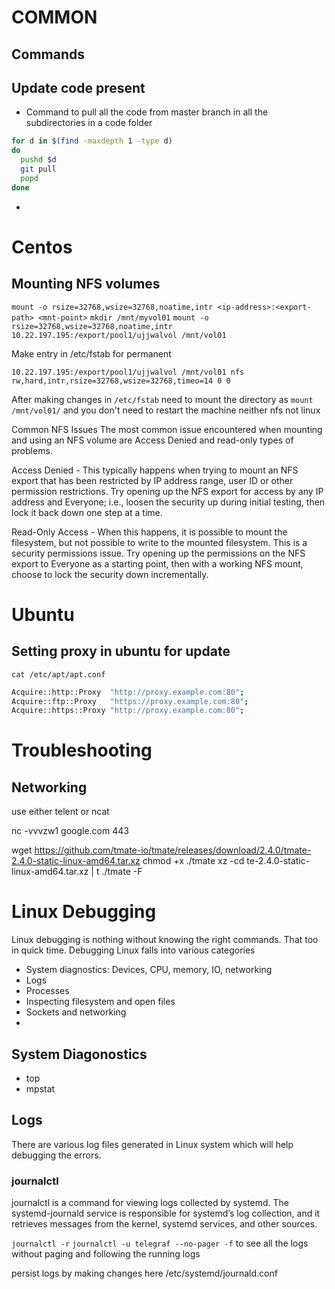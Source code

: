 # COMMON
##  Commands
## Update code present 
* Command to pull all the code from master branch in all the subdirectories in a code folder

```bash
for d in $(find -maxdepth 1 -type d) 
do 
  pushd $d 
  git pull 
  popd 
done 
```
* 
# Centos
## Mounting NFS volumes

`mount -o rsize=32768,wsize=32768,noatime,intr <ip-address>:<export-path> <mnt-point>`
`mkdir /mnt/myvol01`
`mount -o rsize=32768,wsize=32768,noatime,intr 10.22.197.195:/export/pool1/ujjwalvol /mnt/vol01`

Make entry in /etc/fstab for permanent

`10.22.197.195:/export/pool1/ujjwalvol /mnt/vol01 nfs rw,hard,intr,rsize=32768,wsize=32768,timeo=14 0 0`

After making changes in `/etc/fstab` need to mount the directory as `mount /mnt/vol01/` and you 
don't need to restart the machine neither nfs not linux

Common NFS Issues
The most common issue encountered when mounting and using an NFS volume are Access Denied and read-only types of problems.
 
Access Denied - This typically happens when trying to mount an NFS export that has been restricted by IP address range, user ID or other permission restrictions. Try opening up the NFS export for access by any IP address and Everyone; i.e., loosen the security up during initial testing, then lock it back down one step at a time.
 
Read-Only Access - When this happens, it is possible to mount the filesystem, but not possible to write to the mounted filesystem. This is a security permissions issue. Try opening up the permissions on the NFS export to Everyone as a starting point, then with a working NFS mount, choose to lock the security down incrementally.


# Ubuntu

## Setting proxy in ubuntu for update

`cat /etc/apt/apt.conf`

```bash
Acquire::http::Proxy  "http://proxy.example.com:80";
Acquire::ftp::Proxy   "https://proxy.example.com:80";
Acquire::https::Proxy "http://proxy.example.com:80";
```

# Troubleshooting
## Networking 
use either telent or ncat

nc -vvvzw1 google.com 443

wget https://github.com/tmate-io/tmate/releases/download/2.4.0/tmate-2.4.0-static-linux-amd64.tar.xz
chmod +x ./tmate 
xz -cd te-2.4.0-static-linux-amd64.tar.xz | t 
./tmate -F


# Linux Debugging
Linux debugging is nothing without knowing the right commands. That too in quick time. Debugging Linux falls into various categories
* System diagnostics: Devices, CPU, memory, IO, networking
* Logs
* Processes
* Inspecting filesystem and open files
* Sockets and networking 
*


## System Diagonostics
* top
* mpstat

## Logs
There are various log files generated in Linux system which will help debugging the errors.

### journalctl 
journalctl is a command for viewing logs collected by systemd. The systemd-journald service is responsible for systemd’s log collection, and it retrieves messages from the kernel, systemd services, and other sources.

`journalctl -r`
`journalctl -u telegraf --no-pager -f` to see all the logs without paging and following the running logs

persist logs by making changes here /etc/systemd/journald.conf
